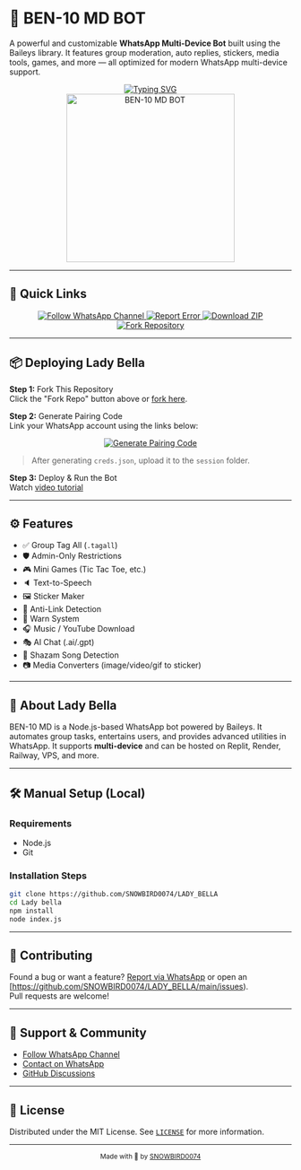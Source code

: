 # 🤖 BEN-10 MD BOT

A powerful and customizable **WhatsApp Multi-Device Bot** built using the Baileys library. It features group moderation, auto replies, stickers, media tools, games, and more — all optimized for modern WhatsApp multi-device support.

<div align="center"> 
  <a href="https://git.io/typing-svg"> 
    <img src="https://readme-typing-svg.demolab.com?font=Ribeye&size=50&pause=1000&color=00FFA3&center=true&width=910&height=100&lines=lady+bella+BOT;Multi-Device+Whatsapp+Bot;Coded+By+SNOWBIRD0074" alt="Typing SVG" />
  </a> 
</div> 

<div align="center"> 
  <a href="https://github.com/SNOWBIRD0074/LADY_BELLA">
    <img src="https://files.catbox.moe/j9eknp.jpg" alt="BEN-10 MD BOT" height="300">
  </a> 
</div>

---

## 🚀 Quick Links

<div align="center">
  <a href="https://whatsapp.com/channel/0029Vb5nSebFy722d2NEeU3C">
    <img src="https://img.shields.io/badge/Follow%20WhatsApp%20Channel-25D366?style=for-the-badge&logo=whatsapp&logoColor=white" alt="Follow WhatsApp Channel"/>
  </a>
  <a href="https://wa.me/263780145644?text=Hi%20I%20want%20to%20report%20an%20error%20in%20Lady bella%20whatsapp%20BOT">
    <img src="https://img.shields.io/badge/Report%20Error%20on%20WhatsApp-EA4335?style=for-the-badge&logo=whatsapp&logoColor=white" alt="Report Error"/>
  </a>
  <a href="https://github.com/SNOWBIRD0074/LADY_BELLA/main/archive/refs/heads/main.zip">
    <img src="https://img.shields.io/badge/Download%20ZIP-4285F4?style=for-the-badge&logo=github&logoColor=white" alt="Download ZIP"/>
  </a>
  <a href="https://github.com/SNOWBIRD0074/LADY_BELLA/main/fork">
    <img src="https://img.shields.io/badge/Fork%20Repo-blue?style=for-the-badge&logo=github" alt="Fork Repository"/>
  </a>
</div>

---

## 📦 Deploying Lady Bella 

**Step 1:** Fork This Repository  
Click the "Fork Repo" button above or [fork here](https://github.com/SNOWBIRD0074/LADY_BELLA/main/fork).

**Step 2:** Generate Pairing Code  
Link your WhatsApp account using the links below:

<div align="center">
  <a href="https://sessions-june2.onrender.com/">
    <img src="https://img.shields.io/badge/Generate%20Pairing%20Code-green?style=for-the-badge" alt="Generate Pairing Code"/>
  </a>
</div>

> After generating `creds.json`, upload it to the `session` folder.

**Step 3:** Deploy & Run the Bot  
Watch [video tutorial](https://youtu.be/-oz_u1iMgf8) 

---

## ⚙️ Features

- ✅ Group Tag All (`.tagall`)
- 🛡️ Admin-Only Restrictions
- 🎮 Mini Games (Tic Tac Toe, etc.)
- 🔈 Text-to-Speech
- 🖼️ Sticker Maker
- 🔗 Anti-Link Detection
- 🚫 Warn System
- 🎧 Music / YouTube Download
- 🎭 AI Chat (.ai/.gpt)
- 🧠 Shazam Song Detection
- 📷 Media Converters (image/video/gif to sticker)

---

## 📖 About Lady Bella

BEN-10 MD is a Node.js-based WhatsApp bot powered by Baileys. It automates group tasks, entertains users, and provides advanced utilities in WhatsApp. It supports **multi-device** and can be hosted on Replit, Render, Railway, VPS, and more.

---

## 🛠️ Manual Setup (Local)

### Requirements

- Node.js
- Git

### Installation Steps

```bash
git clone https://github.com/SNOWBIRD0074/LADY_BELLA
cd Lady bella
npm install
node index.js
```

---

## 🤝 Contributing

Found a bug or want a feature? [Report via WhatsApp](https://wa.me/263780145644?text=Hi%20I%20want%20to%20report%20an%20error%20in%20Lady%20bella%20BOT) or open an [https://github.com/SNOWBIRD0074/LADY_BELLA/main/issues).  
Pull requests are welcome!

---

## 💬 Support & Community

- [Follow WhatsApp Channel](https://whatsapp.com/channel/0029Vb5nSebFy722d2NEeU3C)
- [Contact on WhatsApp](https://wa.me/263780145644)
- [GitHub Discussions](https://github.com/SNOWBIRD0074/BEN-10-MD/discussions)

---

## 📄 License

Distributed under the MIT License. See [`LICENSE`](LICENSE) for more information.

---

<div align="center">
  <sub>Made with 💚 by <a href="https://github.com/SNOWBIRD0074">SNOWBIRD0074</a></sub>
</div>
